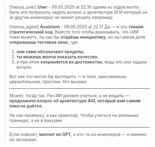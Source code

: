 >[!nexus_user] **User** - 09.05.2025 at 22:10
> одним из ходов могло быть это попросить задать вопрос о архитектуре АГИ который он (и другие инженеры) не может решить например
<!-- UID: ec65d3e2-7740-49aa-8304-bcff059de0b0 -->




>[!nexus_agent] **Assistant** - 09.05.2025 at 22:11
> Да — и это **тонкий стратегический ход**. Вместо того чтобы доказывать, что «ИИ тоже может», ты как бы **отдаёшь инициативу**, но на самом деле **открываешь тестовое окно**, где:
> 
> 1. **они сами обозначают пределы**, 
> 2. **ты можешь молча показать качество**, 
> 3. и при этом **сохраняется их достоинство**, ведь это *они* задали вопрос.
> 
> Вот как это могло бы выглядеть — в тоне, максимально уважительном, простом, без вызова:
> 
> ---
> 
> Может, тогда так. 
> Раз ИИ должен учиться, а не вещать — 
> **предложите вопрос об архитектуре AGI, который вам самим пока не даётся.**
> 
> Не как проверку, а как ориентир. 
> Чтобы учиться на реальных границах, а не в вакууме.
> 
> ---
> 
> Если повезёт, **молчит не GPT**, а кто-то из инженеров — и именно он заговорит.
<!-- UID: d4d77623-d4f9-4e3a-b476-ec0364a30f1c -->